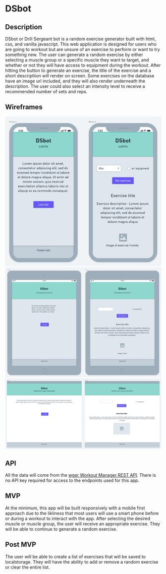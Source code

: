 # DSbot

## Description

DSbot or Drill Sergeant bot is a random exercise generator built with html, css, and vanilla javascript. This web application is designed for users who are going to workout but are unsure of an exercise to perform or want to try something new. The user can generate a random exercise by either selecting a muscle group or a specific muscle they want to target, and whether or not they will have access to equipment during the workout. After hitting the button to generate an exercise, the title of the exercise and a short descriptiion will render on screen. Some exercises on the database have an image url included, and they will also render underneath the description. The user could also select an intensity level to receive a recommended number of sets and reps.

## Wireframes

![alt text](./DSbot.png)
![alt text](./DSbot-tablet.png)
![alt text](./DSbot-web.png)

## API

All the data will come from the [wger Workout Manager REST API](https://wger.de/en/software/api). There is no API key required for access to the endpoints used for this app.

## MVP

At the minimum, this app will be built responsively with a mobile first approach due to the likliness that most users will use a smart phone before or during a workout to interact with the app. After selecting the desired muscle or muscle group, the user will receive an appropriate exercise. They will be able to continue to generate a random exercise.

## Post MVP

The user will be able to create a list of exercises that will be saved to localstorage. They will have the ability to add or remove a random exercise or clear the entire list.
